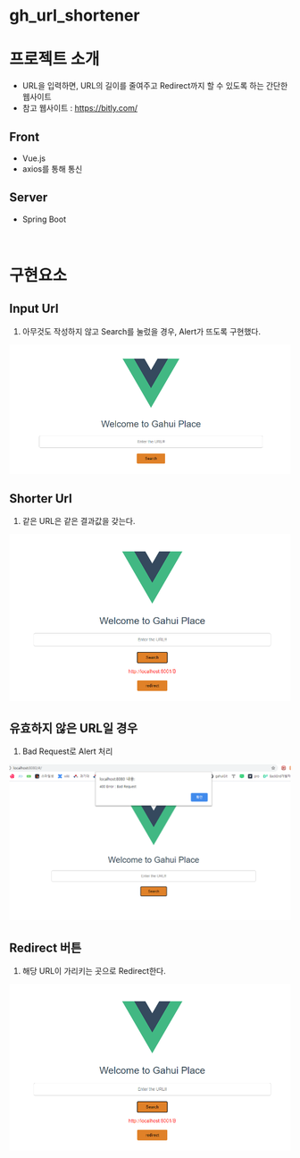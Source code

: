 # gh_url_shortener

# 프로젝트 소개
- URL을 입력하면, URL의 길이를 줄여주고 Redirect까지 할 수 있도록 하는 간단한 웹사이트
- 참고 웹사이트 : https://bitly.com/

## Front
- Vue.js
- axios를 통해 통신

## Server
- Spring Boot

</br>

# 구현요소
## Input Url
1. 아무것도 작성하지 않고 Search를 눌렀을 경우, Alert가 뜨도록 구현했다. 
<img src = "https://github.com/yougahee/url-shorter-repo/blob/master/img/main_page.PNG">

## Shorter Url 
1. 같은 URL은 같은 결과값을 갖는다.

<img src = "https://github.com/yougahee/url-shorter-repo/blob/master/img/shortUrl.PNG">

## 유효하지 않은 URL일 경우
1. Bad Request로 Alert 처리

<img src = "https://github.com/yougahee/url-shorter-repo/blob/master/img/BadRequest.PNG">

## Redirect 버튼
1. 해당 URL이 가리키는 곳으로 Redirect한다.

<img src = "https://github.com/yougahee/url-shorter-repo/blob/master/img/shortUrl.PNG">


